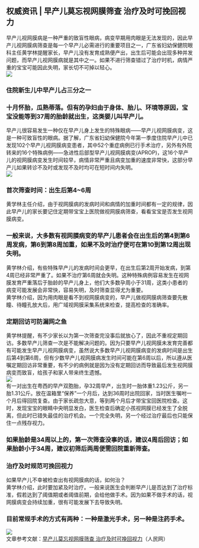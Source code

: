 ## 权威资讯 | 早产儿莫忘视网膜筛查 治疗及时可挽回视力  
早产儿视网膜病是一种严重的致盲性眼病，病变早期用肉眼是无法发现的，因此早产儿视网膜病筛查是每一个早产儿必需进行的重要项目之一，广东省妇幼保健院眼科主任黄学林提醒家长，早产儿没有发育成熟便产出，出生后可能会出现多种并发问题，而早产儿视网膜病就是其中之一。如果不进行筛查错过了治疗时机，病情严重的宝宝可能因此失明，家长切不可掉以轻心。  
![](http://cdncms.v-keep.cn/wp-content/uploads/2019/09/timgrrt.jpg)  
### 住院新生儿中早产儿占三分之一  
### 十月怀胎，瓜熟蒂落。但有的孕妇由于身体、胎儿、环境等原因，宝宝没能等到37周的胎龄就出生，这类婴儿叫早产儿。  
早产儿很容易发生一种仅在早产儿身上发生的特殊眼病——早产儿视网膜病变，这是一种可致盲性的眼病。据了解，广东省妇幼保健院今年第一季度住院早产儿中已发现102个早产儿视网膜病变患者，其中52个重症病例已行手术治疗，另外有外院转来的16个特殊病例——急进性后部型早产儿视网膜病变(APROP)，这16个早产儿的视网膜病变发生时间较早，病情非常严重且病变加重的速度非常快，这部分早产儿如果转诊不及时或发现不及时均可在短时间内失明。  
![](http://cdncms.v-keep.cn/wp-content/uploads/2019/09/u36603491071098642771fm26gp0.jpg)  
### 首次筛查时间：出生后第4~6周  
黄学林主任介绍，由于视网膜病的发病时间和病情的加重时间都有一定的规律，因此早产儿的家长要记住定期带宝宝上医院做视网膜病筛查，看看宝宝是否发生视网膜病变。  
### 一般来说，大多数有视网膜病变的早产儿患者会在出生后的第4到第6周发病，第6到第8周加重，如果不及时治疗便可在第10到第12周出现失明。  
黄学林介绍，有些特殊早产儿的发病时间会更早，在出生后第2周开始发病，到第4周已经非常严重了。如果不治疗第6周就会失明。这种特殊病例容易发生在视网膜发育严重落后于胎龄的早产儿身上，他们大多数孕周小于31周，这类小患者的病变可能发展会非常快，容易失明，及时筛查显得尤为重要。  
黄学林介绍，因为用肉眼是看不到视网膜病变的，早产儿做视网膜病筛查要先散瞳、待瞳孔放大后，用广域视网膜采集系统来检查，提高检查的准确率。  
### 定期回访可防漏网之鱼  
黄学林提醒，有不少家长以为第一次筛查完没事后就放心了，因此不重视定期回访。多数早产儿筛查一次是不能解决问题的。因为只要早产儿视网膜未发育完善都有可能发生早产儿视网膜病变，虽然说大多数早产儿视网膜病变的发病时间是出生后第4到第6周，但有少数早产儿视网膜病发生时间可能在第6周以后，所以遵从医嘱定期回访非常重要，有不少的病例就是因为没有定期回访而导致最后发生视网膜病变而致盲，给孩子和家人带来终生遗憾。  
![](http://cdncms.v-keep.cn/wp-content/uploads/2019/09/u250131392296348243fm26gp0.jpg)  
有一对出生在粤西的早产双胞胎，孕32周早产，出生时一胎体重1.23公斤，另一胎1.31公斤。放在温箱里“保养”一个月后，达到36周时出院回家，当时医生嘱咐一个月后得回院复查。由于家长疏忽大意，等到两个月后才带宝宝回医院检查。这时，发现宝宝的眼睛中央明显发白，医生检查后确定小孩视网膜已经发生了全脱离，但此时已错失最佳的治疗机会。一个完全失明，另一个经过治疗最后也只能保住一点残存视力。  
### 如果胎龄是34周以上的，第一次筛查没事的话，建议4周后回访；如果胎龄小于34周，建议初筛后两周便需回院重新筛查。  
### 治疗及时规范可挽回视力  
如果早产儿不幸被检查出有视网膜病的话，如何治？  
黄学林介绍，此时要加紧及时治疗。一般来说医生会判断早产儿是否达到了治疗标准，假若达到了阈值期或者阈值前期，会给他做手术。因为如果不做手术的话，视网膜病变会持续加重，很有可能发展下去导致失明。  
### 目前常规手术的方式有两种：一种是激光手术，另一种是注药手术。  
![](http://cdncms.v-keep.cn/wp-content/uploads/2019/09/timgggd-1024x732.jpg)  
文章参考文献：<a href="http://health.people.com.cn/n1/2016/0506/c21471-28330108.html">早产儿莫忘视网膜筛查 治疗及时可挽回视力</a>（人民网）  
